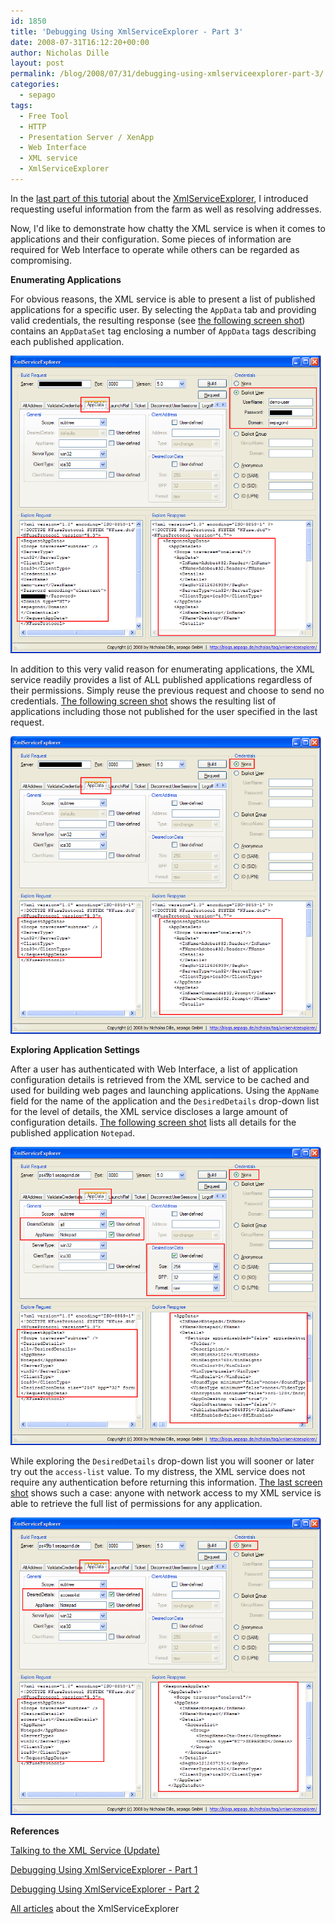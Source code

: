 ```yaml
---
id: 1850
title: 'Debugging Using XmlServiceExplorer - Part 3'
date: 2008-07-31T16:12:20+00:00
author: Nicholas Dille
layout: post
permalink: /blog/2008/07/31/debugging-using-xmlserviceexplorer-part-3/
categories:
  - sepago
tags:
  - Free Tool
  - HTTP
  - Presentation Server / XenApp
  - Web Interface
  - XML service
  - XmlServiceExplorer
---
```

In the [last part of this tutorial](/blog/2008/07/22/debugging-using-xmlserviceexplorer-part-1) about the [XmlServiceExplorer](/blog/tags#xmlserviceexplorer/), I introduced requesting useful information from the farm as well as resolving addresses.

Now, I'd like to demonstrate how chatty the XML service is when it comes to applications and their configuration. Some pieces of information are required for Web Interface to operate while others can be regarded as compromising.

<!--more-->

**Enumerating Applications**

For obvious reasons, the XML service is able to present a list of published applications for a specific user. By selecting the `AppData` tab and providing valid credentials, the resulting response (see [the following screen shot](/assets/2008/07/AppData-User.png)) contains an `AppDataSet` tag enclosing a number of `AppData` tags describing each published application.

[![Request AppData information with user authentication](/assets/2008/07/AppData-User.png)](/assets/2008/07/AppData-User.png)

In addition to this very valid reason for enumerating applications, the XML service readily provides a list of ALL published applications regardless of their permissions. Simply reuse the previous request and choose to send no credentials. [The following screen shot](/assets/2008/07/AppData-General.png) shows the resulting list of applications including those not published for the user specified in the last request.

[![Requesting AppData information without user authentication](/assets/2008/07/AppData-General.png)](/assets/2008/07/AppData-General.png)

**Exploring Application Settings**

After a user has authenticated with Web Interface, a list of application configuration details is retrieved from the XML service to be cached and used for building web pages and launching applications. Using the `AppName` field for the name of the application and the `DesiredDetails` drop-down list for the level of details, the XML service discloses a large amount of configuration details. [The following screen shot](/assets/2008/07/AppData-Details.png) lists all details for the published application `Notepad`.

[![Requesting information for a specific application](/assets/2008/07/AppData-Details.png)](/assets/2008/07/AppData-Details.png)

While exploring the `DesiredDetails` drop-down list you will sooner or later try out the `access-list` value. To my distress, the XML service does not require any authentication before returning this information. [The last screen shot](/assets/2008/07/AppData-Access-List.png) shows such a case: anyone with network access to my XML service is able to retrieve the full list of permissions for any application.

[![Request access lists for a specific application](/assets/2008/07/AppData-Access-List.png)](/assets/2008/07/AppData-Access-List.png)

**References**

[Talking to the XML Service (Update)](/blog/2008/07/17/talking-to-the-xml-service-update)

[Debugging Using XmlServiceExplorer - Part 1](/blog/2008/07/22/debugging-using-xmlserviceexplorer-part-1)

[Debugging Using XmlServiceExplorer - Part 2](/blog/2008/07/24/debugging-using-xmlserviceexplorer-part-2)

[All articles](/blog/tags#xmlserviceexplorer/) about the XmlServiceExplorer
